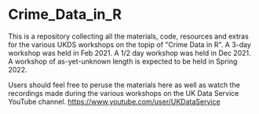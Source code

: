 # Crime_Data_in_R
This is a repository collecting all the materials, code, resources and extras for the various UKDS workshops on the topip of "Crime Data in R". 
A 3-day workshop was held in Feb 2021.
A 1/2 day workshop was held in Dec 2021. 
A workshop of as-yet-unknown length is expected to be held in Spring 2022. 

Users should feel free to peruse the materials here as well as watch the recordings made during the various workshops on the UK Data Service YouTube channel. https://www.youtube.com/user/UKDataService

